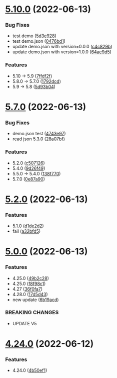 # [5.10.0](https://github.com/Hussein-Attie/APT3/compare/v5.7.0...v5.10.0) (2022-06-13)


### Bug Fixes

* test demo ([5d3e928](https://github.com/Hussein-Attie/APT3/commit/5d3e928c68f834eb5c623a0bbc74352a5e6b7a60))
* test demo.json ([0476bd1](https://github.com/Hussein-Attie/APT3/commit/0476bd1e79caa011e1cf4a466a3fade49ea62ad6))
* update demo.json with version=0.0.0 ([c4c829b](https://github.com/Hussein-Attie/APT3/commit/c4c829b5a2445ecc51c3f2085e49cfd0736eeac0))
* update demo.json with version=1.0.0 ([64ae9d5](https://github.com/Hussein-Attie/APT3/commit/64ae9d57b81f48a6de10f0d5516ec4e70e445371))


### Features

* 5.10 -> 5.9 ([7ffdf2f](https://github.com/Hussein-Attie/APT3/commit/7ffdf2f819b62f52c680ae1100e4e4897f64d4fd))
* 5.8.0 -> 5.7.0 ([1792dcd](https://github.com/Hussein-Attie/APT3/commit/1792dcdf0c7ac95773643fbd208c9e233f10dcdd))
* 5.9 -> 5.8 ([5d93b04](https://github.com/Hussein-Attie/APT3/commit/5d93b042c1e349b7e8a26510ab97aaa8c4d7d4a8))



# [5.7.0](https://github.com/Hussein-Attie/APT3/compare/v5.2.0...v5.7.0) (2022-06-13)


### Bug Fixes

* demo.json test ([4743e97](https://github.com/Hussein-Attie/APT3/commit/4743e9716e9043367ad61895252a9c59028cc458))
* read json 5.3.0 ([28a07bf](https://github.com/Hussein-Attie/APT3/commit/28a07bfb520739270e010fea2901968d64733222))


### Features

* 5.2.0 ([c507126](https://github.com/Hussein-Attie/APT3/commit/c507126baa63f08fe93176c0878939cf3ffd357c))
* 5.4.0 ([9d26f49](https://github.com/Hussein-Attie/APT3/commit/9d26f4982233b2a28d67a94fdf2e2cb1f4621b84))
* 5.5.0 -> 5.4.0 ([138f770](https://github.com/Hussein-Attie/APT3/commit/138f7703a6c745109fc3cfeb97c83308d6f770c2))
* 5.7.0 ([0e87a90](https://github.com/Hussein-Attie/APT3/commit/0e87a9061fd2c0e2d864777e4e6c9e8cf0aa378e))



# [5.2.0](https://github.com/Hussein-Attie/APT3/compare/v5.0.0...v5.2.0) (2022-06-13)


### Features

* 5.1.0 ([d1de2d2](https://github.com/Hussein-Attie/APT3/commit/d1de2d2918a96aa8989a1f0a644a8b7c2e97a0a4))
* fail ([a32bfd5](https://github.com/Hussein-Attie/APT3/commit/a32bfd53026cc618ab7b07dcdecf78e462afdb29))



# [5.0.0](https://github.com/Hussein-Attie/APT3/compare/v4.24.0...v5.0.0) (2022-06-13)


### Features

* 4.25.0 ([49b2c28](https://github.com/Hussein-Attie/APT3/commit/49b2c28f612b0427045d8eac49a90a82a6de7c1d))
* 4.25.0 ([f8f98c1](https://github.com/Hussein-Attie/APT3/commit/f8f98c153b1a9e9516c014be992468383f027842))
* 4.27  ([36f0fa7](https://github.com/Hussein-Attie/APT3/commit/36f0fa7615b9cfe4ffd2bd61d67d032e4c5cccbd))
* 4.28.0 ([17d5d43](https://github.com/Hussein-Attie/APT3/commit/17d5d4347441b50d17c7829fa32414a9c623af34))
* new update ([6b19acd](https://github.com/Hussein-Attie/APT3/commit/6b19acd476aae71a9c08f4f1d7055840944ac446))


### BREAKING CHANGES

* UPDATE V5



# [4.24.0](https://github.com/Hussein-Attie/APT3/compare/v4.23.0...v4.24.0) (2022-06-12)


### Features

* 4.24.0 ([4b50ef1](https://github.com/Hussein-Attie/APT3/commit/4b50ef1dd27101412a809998d70a78e2d9abd074))



